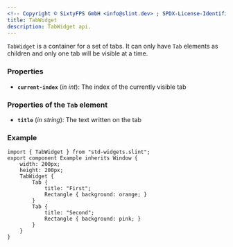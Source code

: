 ```yaml
---
<!-- Copyright © SixtyFPS GmbH <info@slint.dev> ; SPDX-License-Identifier: MIT -->
title: TabWidget
description: TabWidget api.
---
```


`TabWidget` is a container for a set of tabs. It can only have `Tab` elements as children and only one tab will be visible at
a time.

### Properties

-   **`current-index`** (_in_ _int_): The index of the currently visible tab

### Properties of the `Tab` element

-   **`title`** (_in_ _string_): The text written on the tab

### Example

```slint
import { TabWidget } from "std-widgets.slint";
export component Example inherits Window {
    width: 200px;
    height: 200px;
    TabWidget {
        Tab {
            title: "First";
            Rectangle { background: orange; }
        }
        Tab {
            title: "Second";
            Rectangle { background: pink; }
        }
    }
}
```
